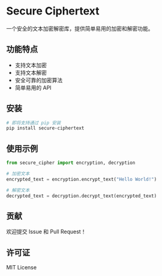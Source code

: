 # Secure Ciphertext

一个安全的文本加密解密库，提供简单易用的加密和解密功能。

## 功能特点

- 支持文本加密
- 支持文本解密
- 安全可靠的加密算法
- 简单易用的 API

## 安装

```bash
# 即将支持通过 pip 安装
pip install secure-ciphertext
```

## 使用示例

```python
from secure_cipher import encryption, decryption

# 加密文本
encrypted_text = encryption.encrypt_text("Hello World!")

# 解密文本
decrypted_text = decryption.decrypt_text(encrypted_text)
```

## 贡献

欢迎提交 Issue 和 Pull Request！

## 许可证

MIT License
